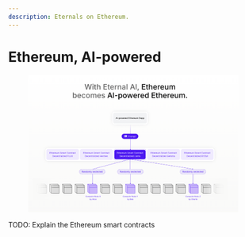 ```yaml
---
description: Eternals on Ethereum.
---
```


# Ethereum, AI-powered

<figure><img src="../.gitbook/assets/image (40).png" alt=""><figcaption></figcaption></figure>

TODO: Explain the Ethereum smart contracts
